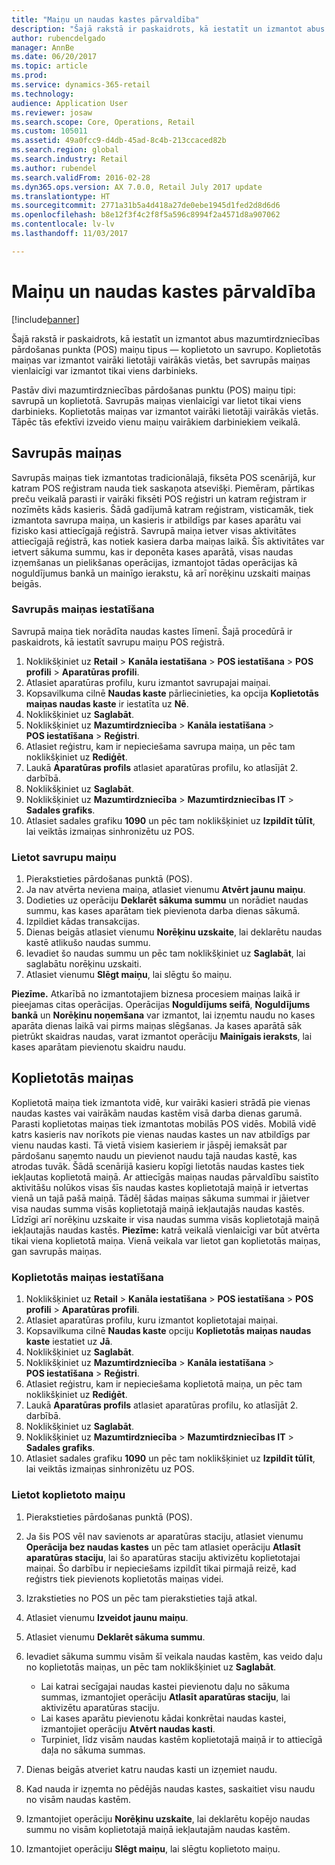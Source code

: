 ```yaml
---
title: "Maiņu un naudas kastes pārvaldība"
description: "Šajā rakstā ir paskaidrots, kā iestatīt un izmantot abus mazumtirdzniecības pārdošanas punkta (POS) maiņu tipus — koplietoto un savrupo. Koplietotās maiņas var izmantot vairāki lietotāji vairākās vietās, bet savrupās maiņas vienlaicīgi var izmantot tikai viens darbinieks."
author: rubencdelgado
manager: AnnBe
ms.date: 06/20/2017
ms.topic: article
ms.prod: 
ms.service: dynamics-365-retail
ms.technology: 
audience: Application User
ms.reviewer: josaw
ms.search.scope: Core, Operations, Retail
ms.custom: 105011
ms.assetid: 49a0fcc9-d4db-45ad-8c4b-213ccaced82b
ms.search.region: global
ms.search.industry: Retail
ms.author: rubendel
ms.search.validFrom: 2016-02-28
ms.dyn365.ops.version: AX 7.0.0, Retail July 2017 update
ms.translationtype: HT
ms.sourcegitcommit: 2771a31b5a4d418a27de0ebe1945d1fed2d8d6d6
ms.openlocfilehash: b8e12f3f4c2f8f5a596c8994f2a4571d8a907062
ms.contentlocale: lv-lv
ms.lasthandoff: 11/03/2017

---
```


# <a name="shift-and-cash-drawer-management"></a>Maiņu un naudas kastes pārvaldība

[!include[banner](includes/banner.md)]


Šajā rakstā ir paskaidrots, kā iestatīt un izmantot abus mazumtirdzniecības pārdošanas punkta (POS) maiņu tipus — koplietoto un savrupo. Koplietotās maiņas var izmantot vairāki lietotāji vairākās vietās, bet savrupās maiņas vienlaicīgi var izmantot tikai viens darbinieks.

Pastāv divi mazumtirdzniecības pārdošanas punktu (POS) maiņu tipi: savrupā un koplietotā. Savrupās maiņas vienlaicīgi var lietot tikai viens darbinieks. Koplietotās maiņas var izmantot vairāki lietotāji vairākās vietās. Tāpēc tās efektīvi izveido vienu maiņu vairākiem darbiniekiem veikalā.

## <a name="standalone-shifts"></a>Savrupās maiņas
Savrupās maiņas tiek izmantotas tradicionālajā, fiksēta POS scenārijā, kur katram POS reģistram nauda tiek saskaņota atsevišķi. Piemēram, pārtikas preču veikalā parasti ir vairāki fiksēti POS reģistri un katram reģistram ir nozīmēts kāds kasieris. Šādā gadījumā katram reģistram, visticamāk, tiek izmantota savrupa maiņa, un kasieris ir atbildīgs par kases aparātu vai fizisko kasi attiecīgajā reģistrā. Savrupā maiņa ietver visas aktivitātes attiecīgajā reģistrā, kas notiek kasiera darba maiņas laikā. Šīs aktivitātes var ietvert sākuma summu, kas ir deponēta kases aparātā, visas naudas izņemšanas un pielikšanas operācijas, izmantojot tādas operācijas kā noguldījumus bankā un mainīgo ierakstu, kā arī norēķinu uzskaiti maiņas beigās.

### <a name="set-up-a-stand-alone-shift"></a>Savrupās maiņas iestatīšana

Savrupā maiņa tiek norādīta naudas kastes līmenī. Šajā procedūrā ir paskaidrots, kā iestatīt savrupu maiņu POS reģistrā.

1.  Noklikšķiniet uz **Retail** &gt; **Kanāla iestatīšana** &gt; **POS iestatīšana** &gt; **POS profili** &gt; **Aparatūras profili**.
2.  Atlasiet aparatūras profilu, kuru izmantot savrupajai maiņai.
3.  Kopsavilkuma cilnē **Naudas kaste** pārliecinieties, ka opcija **Koplietotās maiņas naudas kaste** ir iestatīta uz **Nē**.
4.  Noklikšķiniet uz **Saglabāt**.
5.  Noklikšķiniet uz **Mazumtirdzniecība** &gt; **Kanāla iestatīšana** &gt; **POS iestatīšana** &gt; **Reģistri**.
6.  Atlasiet reģistru, kam ir nepieciešama savrupa maiņa, un pēc tam noklikšķiniet uz **Rediģēt**.
7.  Laukā **Aparatūras profils** atlasiet aparatūras profilu, ko atlasījāt 2. darbībā.
8.  Noklikšķiniet uz **Saglabāt**.
9.  Noklikšķiniet uz **Mazumtirdzniecība** &gt; **Mazumtirdzniecības IT** &gt; **Sadales grafiks**.
10. Atlasiet sadales grafiku **1090** un pēc tam noklikšķiniet uz **Izpildīt tūlīt**, lai veiktās izmaiņas sinhronizētu uz POS.

### <a name="use-a-stand-alone-shift"></a>Lietot savrupu maiņu

1.  Pierakstieties pārdošanas punktā (POS).
2.  Ja nav atvērta neviena maiņa, atlasiet vienumu **Atvērt jaunu maiņu**.
3.  Dodieties uz operāciju **Deklarēt sākuma summu** un norādiet naudas summu, kas kases aparātam tiek pievienota darba dienas sākumā.
4.  Izpildiet kādas transakcijas.
5.  Dienas beigās atlasiet vienumu **Norēķinu uzskaite**, lai deklarētu naudas kastē atlikušo naudas summu.
6.  Ievadiet šo naudas summu un pēc tam noklikšķiniet uz **Saglabāt**, lai saglabātu norēķinu uzskaiti.
7.  Atlasiet vienumu **Slēgt maiņu**, lai slēgtu šo maiņu.

**Piezīme.** Atkarībā no izmantotajiem biznesa procesiem maiņas laikā ir pieejamas citas operācijas. Operācijas **Noguldījums seifā**, **Noguldījums bankā** un **Norēķinu noņemšana** var izmantot, lai izņemtu naudu no kases aparāta dienas laikā vai pirms maiņas slēgšanas. Ja kases aparātā sāk pietrūkt skaidras naudas, varat izmantot operāciju **Mainīgais ieraksts**, lai kases aparātam pievienotu skaidru naudu.

## <a name="shared-shifts"></a>Koplietotās maiņas
Koplietotā maiņa tiek izmantota vidē, kur vairāki kasieri strādā pie vienas naudas kastes vai vairākām naudas kastēm visā darba dienas garumā. Parasti koplietotas maiņas tiek izmantotas mobilās POS vidēs. Mobilā vidē katrs kasieris nav norīkots pie vienas naudas kastes un nav atbildīgs par vienu naudas kasti. Tā vietā visiem kasieriem ir jāspēj iemaksāt par pārdošanu saņemto naudu un pievienot naudu tajā naudas kastē, kas atrodas tuvāk. Šādā scenārijā kasieru kopīgi lietotās naudas kastes tiek iekļautas koplietotā maiņā. Ar attiecīgās maiņas naudas pārvaldību saistīto aktivitāšu nolūkos visas šīs naudas kastes koplietotajā maiņā ir ietvertas vienā un tajā pašā maiņā. Tādēļ šādas maiņas sākuma summai ir jāietver visa naudas summa visās koplietotajā maiņā iekļautajās naudas kastēs. Līdzīgi arī norēķinu uzskaite ir visa naudas summa visās koplietotajā maiņā iekļautajās naudas kastēs. **Piezīme:** katrā veikalā vienlaicīgi var būt atvērta tikai viena koplietotā maiņa. Vienā veikala var lietot gan koplietotās maiņas, gan savrupās maiņas.

### <a name="set-up-a-shared-shift"></a>Koplietotās maiņas iestatīšana

1.  Noklikšķiniet uz **Retail** &gt; **Kanāla iestatīšana** &gt; **POS iestatīšana** &gt; **POS profili** &gt; **Aparatūras profili**.
2.  Atlasiet aparatūras profilu, kuru izmantot koplietotajai maiņai.
3.  Kopsavilkuma cilnē **Naudas kaste** opciju **Koplietotās maiņas naudas kaste** iestatiet uz **Jā**.
4.  Noklikšķiniet uz **Saglabāt**.
5.  Noklikšķiniet uz **Mazumtirdzniecība** &gt; **Kanāla iestatīšana** &gt; **POS iestatīšana** &gt; **Reģistri**.
6.  Atlasiet reģistru, kam ir nepieciešama koplietotā maiņa, un pēc tam noklikšķiniet uz **Rediģēt**.
7.  Laukā **Aparatūras profils** atlasiet aparatūras profilu, ko atlasījāt 2. darbībā.
8.  Noklikšķiniet uz **Saglabāt**.
9.  Noklikšķiniet uz **Mazumtirdzniecība** &gt; **Mazumtirdzniecības IT** &gt; **Sadales grafiks**.
10. Atlasiet sadales grafiku **1090** un pēc tam noklikšķiniet uz **Izpildīt tūlīt**, lai veiktās izmaiņas sinhronizētu uz POS.

### <a name="use-a-shared-shift"></a>Lietot koplietoto maiņu

1.  Pierakstieties pārdošanas punktā (POS).
2.  Ja šis POS vēl nav savienots ar aparatūras staciju, atlasiet vienumu **Operācija bez naudas kastes** un pēc tam atlasiet operāciju **Atlasīt aparatūras staciju**, lai šo aparatūras staciju aktivizētu koplietotajai maiņai. Šo darbību ir nepieciešams izpildīt tikai pirmajā reizē, kad reģistrs tiek pievienots koplietotās maiņas videi.
3.  Izrakstieties no POS un pēc tam pierakstieties tajā atkal.
4.  Atlasiet vienumu **Izveidot jaunu maiņu**.
5.  Atlasiet vienumu **Deklarēt sākuma summu**.
6.  Ievadiet sākuma summu visām šī veikala naudas kastēm, kas veido daļu no koplietotās maiņas, un pēc tam noklikšķiniet uz **Saglabāt**.
    -   Lai katrai secīgajai naudas kastei pievienotu daļu no sākuma summas, izmantojiet operāciju **Atlasīt aparatūras staciju**, lai aktivizētu aparatūras staciju.
    -   Lai kases aparātu pievienotu kādai konkrētai naudas kastei, izmantojiet operāciju **Atvērt naudas kasti**.
    -   Turpiniet, līdz visām naudas kastēm koplietotajā maiņā ir to attiecīgā daļa no sākuma summas.

7.  Dienas beigās atveriet katru naudas kasti un izņemiet naudu.
8.  Kad nauda ir izņemta no pēdējās naudas kastes, saskaitiet visu naudu no visām naudas kastēm.
9.  Izmantojiet operāciju **Norēķinu uzskaite**, lai deklarētu kopējo naudas summu no visām koplietotajā maiņā iekļautajām naudas kastēm.
10. Izmantojiet operāciju **Slēgt maiņu**, lai slēgtu koplietoto maiņu.





